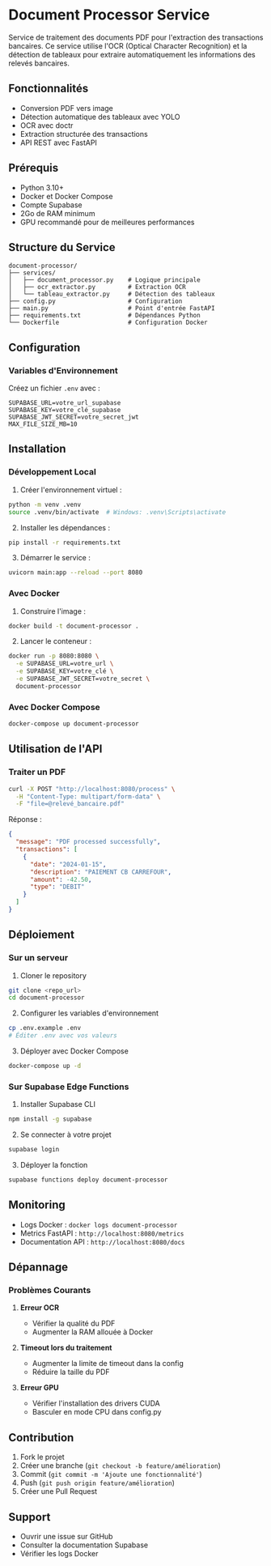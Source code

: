 # Document Processor Service

Service de traitement des documents PDF pour l'extraction des transactions bancaires. Ce service utilise l'OCR (Optical Character Recognition) et la détection de tableaux pour extraire automatiquement les informations des relevés bancaires.

## Fonctionnalités

- Conversion PDF vers image
- Détection automatique des tableaux avec YOLO
- OCR avec doctr
- Extraction structurée des transactions
- API REST avec FastAPI

## Prérequis

- Python 3.10+
- Docker et Docker Compose
- Compte Supabase
- 2Go de RAM minimum
- GPU recommandé pour de meilleures performances

## Structure du Service

```
document-processor/
├── services/
│   ├── document_processor.py    # Logique principale
│   ├── ocr_extractor.py         # Extraction OCR
│   └── tableau_extractor.py     # Détection des tableaux
├── config.py                    # Configuration
├── main.py                      # Point d'entrée FastAPI
├── requirements.txt             # Dépendances Python
└── Dockerfile                   # Configuration Docker
```

## Configuration

### Variables d'Environnement

Créez un fichier `.env` avec :

```env
SUPABASE_URL=votre_url_supabase
SUPABASE_KEY=votre_clé_supabase
SUPABASE_JWT_SECRET=votre_secret_jwt
MAX_FILE_SIZE_MB=10
```

## Installation

### Développement Local

1. Créer l'environnement virtuel :
```bash
python -m venv .venv
source .venv/bin/activate  # Windows: .venv\Scripts\activate
```

2. Installer les dépendances :
```bash
pip install -r requirements.txt
```

3. Démarrer le service :
```bash
uvicorn main:app --reload --port 8080
```

### Avec Docker

1. Construire l'image :
```bash
docker build -t document-processor .
```

2. Lancer le conteneur :
```bash
docker run -p 8080:8080 \
  -e SUPABASE_URL=votre_url \
  -e SUPABASE_KEY=votre_clé \
  -e SUPABASE_JWT_SECRET=votre_secret \
  document-processor
```

### Avec Docker Compose

```bash
docker-compose up document-processor
```

## Utilisation de l'API

### Traiter un PDF

```bash
curl -X POST "http://localhost:8080/process" \
  -H "Content-Type: multipart/form-data" \
  -F "file=@relevé_bancaire.pdf"
```

Réponse :
```json
{
  "message": "PDF processed successfully",
  "transactions": [
    {
      "date": "2024-01-15",
      "description": "PAIEMENT CB CARREFOUR",
      "amount": -42.50,
      "type": "DEBIT"
    }
  ]
}
```

## Déploiement

### Sur un serveur

1. Cloner le repository
```bash
git clone <repo_url>
cd document-processor
```

2. Configurer les variables d'environnement
```bash
cp .env.example .env
# Éditer .env avec vos valeurs
```

3. Déployer avec Docker Compose
```bash
docker-compose up -d
```

### Sur Supabase Edge Functions

1. Installer Supabase CLI
```bash
npm install -g supabase
```

2. Se connecter à votre projet
```bash
supabase login
```

3. Déployer la fonction
```bash
supabase functions deploy document-processor
```

## Monitoring

- Logs Docker : `docker logs document-processor`
- Metrics FastAPI : `http://localhost:8080/metrics`
- Documentation API : `http://localhost:8080/docs`

## Dépannage

### Problèmes Courants

1. **Erreur OCR**
   - Vérifier la qualité du PDF
   - Augmenter la RAM allouée à Docker

2. **Timeout lors du traitement**
   - Augmenter la limite de timeout dans la config
   - Réduire la taille du PDF

3. **Erreur GPU**
   - Vérifier l'installation des drivers CUDA
   - Basculer en mode CPU dans config.py

## Contribution

1. Fork le projet
2. Créer une branche (`git checkout -b feature/amélioration`)
3. Commit (`git commit -m 'Ajoute une fonctionnalité'`)
4. Push (`git push origin feature/amélioration`)
5. Créer une Pull Request

## Support

- Ouvrir une issue sur GitHub
- Consulter la documentation Supabase
- Vérifier les logs Docker